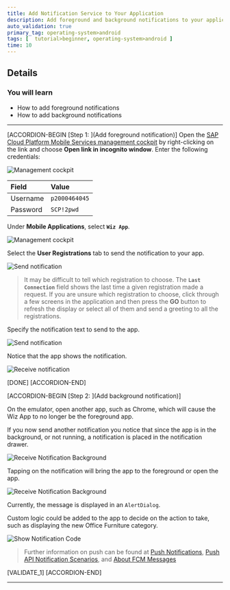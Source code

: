 ```yaml
---
title: Add Notification Service to Your Application
description: Add foreground and background notifications to your application with help of Google Firebase.
auto_validation: true
primary_tag: operating-system>android
tags: [  tutorial>beginner, operating-system>android ]
time: 10
---
```


## Details
### You will learn  
  - How to add foreground notifications
  - How to add background notifications

---

[ACCORDION-BEGIN [Step 1: ](Add foreground notification)]
Open the <a target="_blank" href="https://hcpmsadmin-p2000464045trial.dispatcher.hanatrial.ondemand.com/sap/mobile/admin/ui/index.html">SAP Cloud Platform Mobile Services management cockpit</a> by right-clicking on the link and choose **Open link in incognito window**. Enter the following credentials:

![Management cockpit](sap-identity.png)

| Field | Value |
|:----|:----|
| Username | `p2000464045` |
| Password | `SCP!2pwd` |

Under **Mobile Applications**, select **`Wiz App`**.

![Management cockpit](management-cockpit.png)

Select the **User Registrations** tab to send the notification to your app.  

![Send notification](send-notification.png)

> It may be difficult to tell which registration to choose. The **`Last Connection`** field shows the last time a given registration made a request.  If you are unsure which registration to choose, click through a few screens in the application and then press the **GO** button to refresh the display or select all of them and send a greeting to all the registrations.

Specify the notification text to send to the app.

![Send notification](send-notification2.png)

Notice that the app shows the notification.

![Receive notification](receive-notification.png)

[DONE]
[ACCORDION-END]

[ACCORDION-BEGIN [Step 2: ](Add background notification)]

On the emulator, open another app, such as Chrome, which will cause the Wiz App to no longer be the foreground app.

If you now send another notification you notice that since the app is in the background, or not running, a notification is placed in the notification drawer.

![Receive Notification Background](receive-notification-background.png)

Tapping on the notification will bring the app to the foreground or open the app.

![Receive Notification Background](receive-notification-background2.png)

Currently, the message is displayed in an `AlertDialog`.

Custom logic could be added to the app to decide on the action to take, such as displaying the new Office Furniture category.

![Show Notification Code](show-notification-code.png)

> Further information on push can be found at <a target="_blank" href="https://help.sap.com/doc/c2d571df73104f72b9f1b73e06c5609a/Latest/en-US/docs/user-guide/foundation/remotenotification.html">Push Notifications</a>, <a target="_blank" href="https://help.sap.com/viewer/38dbd9fbb49240f3b4d954e92335e670/Cloud/en-US/aaec2dbe78ec4fc08ef0a605a899e3dd.html">Push API Notification Scenarios</a>, and <a target="_blank" href="https://firebase.google.com/docs/cloud-messaging/concept-options">About FCM Messages</a>

[VALIDATE_1]
[ACCORDION-END]

---

